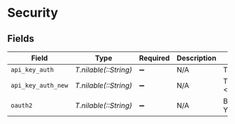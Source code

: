 # Security


## Fields

| Field                    | Type                     | Required                 | Description              | Example                  |
| ------------------------ | ------------------------ | ------------------------ | ------------------------ | ------------------------ |
| `api_key_auth`           | *T.nilable(::String)*    | :heavy_minus_sign:       | N/A                      | Token YOUR_API_KEY       |
| `api_key_auth_new`       | *T.nilable(::String)*    | :heavy_minus_sign:       | N/A                      | Token <YOUR_API_KEY>     |
| `oauth2`                 | *T.nilable(::String)*    | :heavy_minus_sign:       | N/A                      | Bearer YOUR_OAUTH2_TOKEN |
